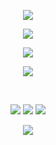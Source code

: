 <p align="center">
<img src="https://capsule-render.vercel.app/api?type=waving&color=timeGradient&height=200&&section=header&text=NewArk&fontSize=40&fontAlign=30&fontAlignY=30&desc=没有人比我更关心你&descAlign=&descSize=30&descAlignY=60&animation=twinkling" />
<p align="center">
<img src="https://readme-typing-svg.demolab.com?font=Orbitron&size=25&pause=1000&center=true&vCenter=true&random=false&width=600&lines=下+一+个+女+孩!;更+乖!" />
<br/>
<p align="center">
<img align="center" src="https://github-readme-stats.vercel.app/api/top-langs/?username=81NewArk&theme=transparent&hide_border=true&layout=donut-vertical&langs_count=6" />
</p>
<p align="center">
<img align="center" src="https://skillicons.dev/icons?i=py,c,cpp,cs,java,vue,vite,js,md,&theme=light" />
</p>
<br/>
<p align="center">
<a href="https://github.com/81NewArk"><img src="https://img.shields.io/badge/GitHub-81NewArk-blue?logo=github" /></a>
<a href="https://space.bilibili.com/37887820"><img src="https://img.shields.io/badge/BiliBili-NekArk81-pink?logo=bilibili" /></a>
<img src="https://img.shields.io/badge/QQ-751247667-green?logo=tencentqq" />
</p>
<p align="center">
<img src="https://capsule-render.vercel.app/api?type=waving&color=timeGradient&height=200&&section=footer&text=END&fontSize=40&fontAlign=30&fontAlignY=30&desc=退房之前我也最爱你&descAlign=50&descSize=30&descAlignY=60&animation=twinkling" />
</p>

